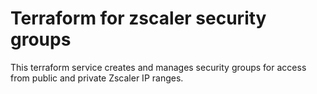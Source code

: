 # Terraform for zscaler security groups

This terraform service creates and manages security groups for access from public and private Zscaler IP ranges.
